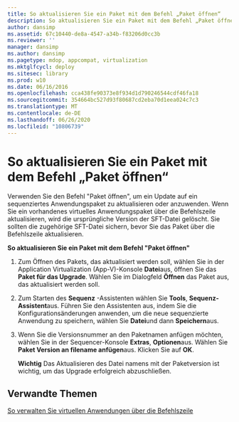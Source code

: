 ```yaml
---
title: So aktualisieren Sie ein Paket mit dem Befehl „Paket öffnen“
description: So aktualisieren Sie ein Paket mit dem Befehl „Paket öffnen“
author: dansimp
ms.assetid: 67c10440-de8a-4547-a34b-f83206d0cc3b
ms.reviewer: ''
manager: dansimp
ms.author: dansimp
ms.pagetype: mdop, appcompat, virtualization
ms.mktglfcycl: deploy
ms.sitesec: library
ms.prod: w10
ms.date: 06/16/2016
ms.openlocfilehash: cca438fe90373e8f934d1d790246544cdf46fa18
ms.sourcegitcommit: 354664bc527d93f80687cd2eba70d1eea024c7c3
ms.translationtype: MT
ms.contentlocale: de-DE
ms.lasthandoff: 06/26/2020
ms.locfileid: "10806739"
---
```

# So aktualisieren Sie ein Paket mit dem Befehl „Paket öffnen“


Verwenden Sie den Befehl "Paket öffnen", um ein Update auf ein sequenziertes Anwendungspaket zu aktualisieren oder anzuwenden. Wenn Sie ein vorhandenes virtuelles Anwendungspaket über die Befehlszeile aktualisieren, wird die ursprüngliche Version der SFT-Datei gelöscht. Sie sollten die zugehörige SFT-Datei sichern, bevor Sie das Paket über die Befehlszeile aktualisieren.

**So aktualisieren Sie ein Paket mit dem Befehl "Paket öffnen"**

1.  Zum Öffnen des Pakets, das aktualisiert werden soll, wählen Sie in der Application Virtualization (App-V)-Konsole **Datei**aus, öffnen Sie das **Paket für das Upgrade**. Wählen Sie im Dialogfeld **Öffnen** das Paket aus, das aktualisiert werden soll.

2.  Zum Starten des **Sequenz** -Assistenten wählen Sie **Tools**, **Sequenz-Assistent**aus. Führen Sie den Assistenten aus, indem Sie die Konfigurationsänderungen anwenden, um die neue sequenzierte Anwendung zu speichern, wählen Sie **Datei**und dann **Speichern**aus.

3.  Wenn Sie die Versionsnummer an den Paketnamen anfügen möchten, wählen Sie in der Sequencer-Konsole **Extras**, **Optionen**aus. Wählen Sie **Paket Version an filename anfügen**aus. Klicken Sie auf **OK**.

    **Wichtig**  Das Aktualisieren des Datei namens mit der Paketversion ist wichtig, um das Upgrade erfolgreich abzuschließen.

     

## Verwandte Themen


[So verwalten Sie virtuellen Anwendungen über die Befehlszeile](how-to-manage-virtual-applications-using-the-command-line.md)

 

 





